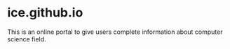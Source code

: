 # ice.github.io
This is an online portal to give users complete information about computer science field.
